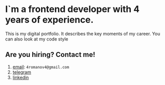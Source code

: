 # I`m a frontend developer with 4 years of experience.

This is my digital portfolio. It describes the key moments of my career. You can also look at my code style

## Are you hiring? Contact me!

1. [email](mailto:4romanov4@gmail.com): `4romanov4@gmail.com`
2. [telegram](https://t.me/smromanov4)
3. [linkedin](https://www.linkedin.com/in/sergei-romanov-231809244/)